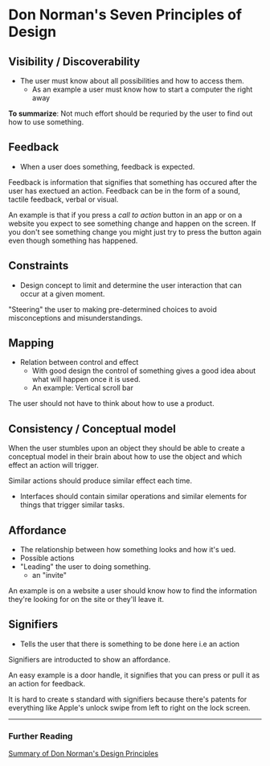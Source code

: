 # Don Norman's Seven Principles of Design

## Visibility / Discoverability
* The user must know about all possibilities and how to access them.
	* As an example a user must know how to start a computer the right away

**To summarize**: Not much effort should be requried by the user to find out how to use something.

## Feedback
* When a user does something, feedback is expected. 

Feedback is information that signifies that something has occured after the user has exectued an action. Feedback can be in the form of a sound, tactile feedback, verbal or visual. 

An example is that if you press a *call to action* button in an app or on a website you expect to see something change and happen on the screen. If you don't see something change you might just try to press the button again even though something has happened. 

## Constraints
* Design concept to limit and determine the user interaction that can occur at a given moment.

"Steering" the user to making pre-determined choices to avoid misconceptions and misunderstandings.

## Mapping
* Relation between control and effect
	* With good design the control of something gives a good idea about what will happen once it is used.
	* An example: Vertical scroll bar

The user should not have to think about how to use a product.

## Consistency / Conceptual model

When the user stumbles upon an object they should be able to create a conceptual model in their brain about how to use the object and which effect an action will trigger.

Similar actions should produce similar effect each time.

* Interfaces should contain similar operations and similar elements for things that trigger similar tasks.

## Affordance
* The relationship between how something looks and how it's ued.
* Possible actions
* "Leading" the user to doing something.
	* an "invite"

An example is on a website a user should know how to find the information they're looking for on the site or they'll leave it.

## Signifiers
* Tells the user that there is something to be done here i.e an action

Signifiers are introducted to show an affordance.

An easy example is a door handle, it signifies that you can press or pull it as an action for feedback.

It is hard to create s standard with signifiers because there's patents for everything like Apple's unlock swipe from left to right on the lock screen.



- - -

### Further Reading
[Summary of Don Norman's Design Principles](https://www.csun.edu/science/courses/671/bibliography/preece.html)

